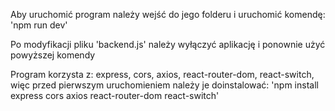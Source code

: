 Aby uruchomić program należy wejść do jego folderu i uruchomić komendę: 
'npm run dev'

Po modyfikacji pliku 'backend.js' należy wyłączyć aplikację i ponownie użyć powyższej komendy

Program korzysta z: 
express, cors, axios, react-router-dom, react-switch, 
więc przed pierwszym uruchomieniem należy je doinstalować:
'npm install express cors axios react-router-dom react-switch'